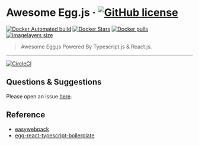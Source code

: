 # Awesome Egg.js &middot; [![GitHub license][license-square]][license-url] 

[![Docker Automated build][docker-automated-square]][docker-hub-url]
[![Docker Stars][docker-star-square]][docker-hub-url] 
[![Docker pulls][docker-pull-square]][docker-hub-url]
[![imagelayers size][imagelayers-size-square]][docker-hub-url]


[license-square]: https://img.shields.io/badge/license-MIT-blue.svg?style=flat-square
[docker-automated-square]: https://img.shields.io/docker/automated/thonatos/awesome-eggjs.svg?style=flat-square
[docker-star-square]: https://img.shields.io/docker/stars/thonatos/awesome-eggjs.svg?style=flat-square
[docker-pull-square]: https://img.shields.io/docker/pulls/thonatos/awesome-eggjs.svg?style=flat-square
[imagelayers-size-square]: https://img.shields.io/imagelayers/image-size/thonatos/awesome-eggjs/latest.svg?style=flat-square

[license-url]: https://github.com/thonatos/awesome-eggjs/blob/master/LICENSE
[docker-hub-url]: https://hub.docker.com/r/thonatos/awesome-eggjs/

> Awesome Egg.js Powered By Typescript.js & React.js.

---
[![CircleCI](https://circleci.com/gh/thonatos/awesome-eggjs.svg?style=svg)](https://circleci.com/gh/thonatos/awesome-eggjs)

## Questions & Suggestions

Please open an issue [here](https://github.com/thonatos/awesome-eggjs/issues).

## Reference

- [easywebpack](https://github.com/hubcarl/easywebpack)
- [egg-react-typescript-boilerplate](https://github.com/hubcarl/egg-react-typescript-boilerplate)
